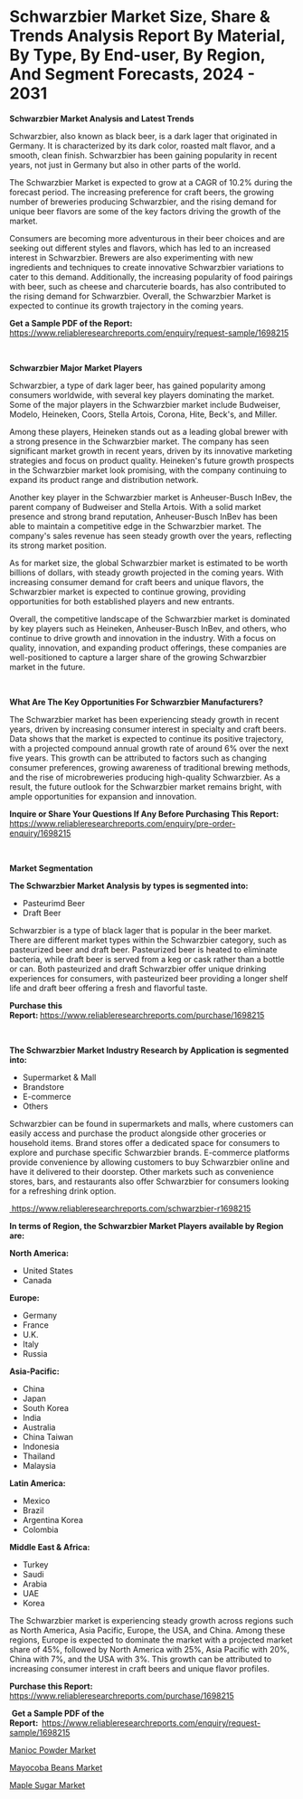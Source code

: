 <p><h1>Schwarzbier Market Size, Share & Trends Analysis Report By Material, By Type, By End-user, By Region, And Segment Forecasts, 2024 - 2031</h1></p><p><strong>Schwarzbier Market Analysis and Latest Trends</strong></p>
<p><p>Schwarzbier, also known as black beer, is a dark lager that originated in Germany. It is characterized by its dark color, roasted malt flavor, and a smooth, clean finish. Schwarzbier has been gaining popularity in recent years, not just in Germany but also in other parts of the world. </p><p>The Schwarzbier Market is expected to grow at a CAGR of 10.2% during the forecast period. The increasing preference for craft beers, the growing number of breweries producing Schwarzbier, and the rising demand for unique beer flavors are some of the key factors driving the growth of the market. </p><p>Consumers are becoming more adventurous in their beer choices and are seeking out different styles and flavors, which has led to an increased interest in Schwarzbier. Brewers are also experimenting with new ingredients and techniques to create innovative Schwarzbier variations to cater to this demand. Additionally, the increasing popularity of food pairings with beer, such as cheese and charcuterie boards, has also contributed to the rising demand for Schwarzbier. Overall, the Schwarzbier Market is expected to continue its growth trajectory in the coming years.</p></p>
<p><strong>Get a Sample PDF of the Report:&nbsp;</strong> <a href="https://www.reliableresearchreports.com/enquiry/request-sample/1698215">https://www.reliableresearchreports.com/enquiry/request-sample/1698215</a></p>
<p>&nbsp;</p>
<p><strong>Schwarzbier Major Market Players</strong></p>
<p><p>Schwarzbier, a type of dark lager beer, has gained popularity among consumers worldwide, with several key players dominating the market. Some of the major players in the Schwarzbier market include Budweiser, Modelo, Heineken, Coors, Stella Artois, Corona, Hite, Beck's, and Miller.</p><p>Among these players, Heineken stands out as a leading global brewer with a strong presence in the Schwarzbier market. The company has seen significant market growth in recent years, driven by its innovative marketing strategies and focus on product quality. Heineken's future growth prospects in the Schwarzbier market look promising, with the company continuing to expand its product range and distribution network.</p><p>Another key player in the Schwarzbier market is Anheuser-Busch InBev, the parent company of Budweiser and Stella Artois. With a solid market presence and strong brand reputation, Anheuser-Busch InBev has been able to maintain a competitive edge in the Schwarzbier market. The company's sales revenue has seen steady growth over the years, reflecting its strong market position.</p><p>As for market size, the global Schwarzbier market is estimated to be worth billions of dollars, with steady growth projected in the coming years. With increasing consumer demand for craft beers and unique flavors, the Schwarzbier market is expected to continue growing, providing opportunities for both established players and new entrants.</p><p>Overall, the competitive landscape of the Schwarzbier market is dominated by key players such as Heineken, Anheuser-Busch InBev, and others, who continue to drive growth and innovation in the industry. With a focus on quality, innovation, and expanding product offerings, these companies are well-positioned to capture a larger share of the growing Schwarzbier market in the future.</p></p>
<p>&nbsp;</p>
<p><strong>What Are The Key Opportunities For Schwarzbier Manufacturers?</strong></p>
<p><p>The Schwarzbier market has been experiencing steady growth in recent years, driven by increasing consumer interest in specialty and craft beers. Data shows that the market is expected to continue its positive trajectory, with a projected compound annual growth rate of around 6% over the next five years. This growth can be attributed to factors such as changing consumer preferences, growing awareness of traditional brewing methods, and the rise of microbreweries producing high-quality Schwarzbier. As a result, the future outlook for the Schwarzbier market remains bright, with ample opportunities for expansion and innovation.</p></p>
<p><strong>Inquire or Share Your Questions If Any Before Purchasing This Report:</strong> <a href="https://www.reliableresearchreports.com/enquiry/pre-order-enquiry/1698215">https://www.reliableresearchreports.com/enquiry/pre-order-enquiry/1698215</a></p>
<p>&nbsp;</p>
<p><strong>Market Segmentation</strong></p>
<p><strong>The Schwarzbier Market Analysis by types is segmented into:</strong></p>
<p><ul><li>Pasteurimd Beer</li><li>Draft Beer</li></ul></p>
<p><p>Schwarzbier is a type of black lager that is popular in the beer market. There are different market types within the Schwarzbier category, such as pasteurized beer and draft beer. Pasteurized beer is heated to eliminate bacteria, while draft beer is served from a keg or cask rather than a bottle or can. Both pasteurized and draft Schwarzbier offer unique drinking experiences for consumers, with pasteurized beer providing a longer shelf life and draft beer offering a fresh and flavorful taste.</p></p>
<p><strong>Purchase this Report:&nbsp;</strong><a href="https://www.reliableresearchreports.com/purchase/1698215">https://www.reliableresearchreports.com/purchase/1698215</a></p>
<p>&nbsp;</p>
<p><strong>The Schwarzbier Market Industry Research by Application is segmented into:</strong></p>
<p><ul><li>Supermarket & Mall</li><li>Brandstore</li><li>E-commerce</li><li>Others</li></ul></p>
<p><p>Schwarzbier can be found in supermarkets and malls, where customers can easily access and purchase the product alongside other groceries or household items. Brand stores offer a dedicated space for consumers to explore and purchase specific Schwarzbier brands. E-commerce platforms provide convenience by allowing customers to buy Schwarzbier online and have it delivered to their doorstep. Other markets such as convenience stores, bars, and restaurants also offer Schwarzbier for consumers looking for a refreshing drink option.</p></p>
<p><a href="https://www.reliableresearchreports.com/schwarzbier-r1698215">&nbsp;https://www.reliableresearchreports.com/schwarzbier-r1698215</a></p>
<p><strong>In terms of Region, the Schwarzbier Market Players available by Region are:</strong></p>
<p>
    <p> <strong> North America: </strong>
        <ul>
            <li>United States</li>
            <li>Canada</li>
        </ul>
        </p> 
    <p> <strong> Europe: </strong>
        <ul>
            <li>Germany</li>
            <li>France</li>
            <li>U.K.</li>
            <li>Italy</li>
            <li>Russia</li>
        </ul>
        </p> 
    <p> <strong> Asia-Pacific: </strong>
        <ul>
            <li>China</li>
            <li>Japan</li>
            <li>South Korea</li>
            <li>India</li>
            <li>Australia</li>
            <li>China Taiwan</li>
            <li>Indonesia</li>
            <li>Thailand</li>
            <li>Malaysia</li>
        </ul>
        </p> 
    <p> <strong> Latin America: </strong>
        <ul>
            <li>Mexico</li>
            <li>Brazil</li>
            <li>Argentina Korea</li>
            <li>Colombia</li>
        </ul>
        </p> 
    <p> <strong> Middle East & Africa: </strong>
        <ul>
            <li>Turkey</li>
            <li>Saudi</li>
            <li>Arabia</li>
            <li>UAE</li>
            <li>Korea</li>
        </ul>
    </p>
    </p>
<p><p>The Schwarzbier market is experiencing steady growth across regions such as North America, Asia Pacific, Europe, the USA, and China. Among these regions, Europe is expected to dominate the market with a projected market share of 45%, followed by North America with 25%, Asia Pacific with 20%, China with 7%, and the USA with 3%. This growth can be attributed to increasing consumer interest in craft beers and unique flavor profiles.</p></p>
<p><strong>Purchase this Report: </strong><a href="https://www.reliableresearchreports.com/purchase/1698215">https://www.reliableresearchreports.com/purchase/1698215</a></p>
<p>&nbsp;<strong>Get a Sample PDF of the Report:&nbsp;&nbsp;</strong><a href="https://www.reliableresearchreports.com/enquiry/request-sample/1698215">https://www.reliableresearchreports.com/enquiry/request-sample/1698215</a></p>
<p><strong></strong></p>
<p><p><a href="https://github.com/wwwkeltoum/Market-Research-Report-List-2/blob/main/manioc-powder-market.md">Manioc Powder Market</a></p><p><a href="https://github.com/nicholepatriciadoylenwnrjr0/Market-Research-Report-List-1/blob/main/mayocoba-beans-market.md">Mayocoba Beans Market</a></p><p><a href="https://github.com/gamblestampleyjenny50m5sl6/Market-Research-Report-List-2/blob/main/maple-sugar-market.md">Maple Sugar Market</a></p></p>